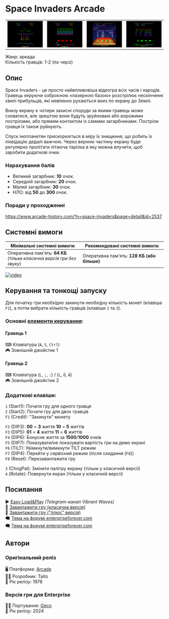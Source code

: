 # Space Invaders Arcade

| | | | |
| --- | --- | --- | --- |
|![screen1](screenshots/scrn_spaceinvaders-arcade_1.png)|![screen2](screenshots/scrn_spaceinvaders-arcade_2.png)|![screen3](screenshots/scrn_spaceinvaders-arcade_3.png)|![screen4](screenshots/scrn_spaceinvaders-arcade_4.png)|

Жанр: аркада  
Кількість гравців: 1-2 (по черзі)

## Опис

Space Invaders - це просто найвпливовіша відеогра всіх часів і народів. Гравець керуючи озброєною «лазерною базою» розстрілює нескінченні хвилі прибульців, які невпинно рухаються вниз по екрану до Землі.

Внизу екрану є чотири захисні споруди за якими гравець може сховатися, але зрештою вони будуть зруйновані або ворожими пострілами, або прямим контактом із самими загарбниками. Постріли гравця їх також руйнують.

Спуск інопланетян прискорюється в міру їх знищення, що робить їх ліквідацію дедалі важчою. Через верхню частину екрану буде регулярно пролітати літаюча тарілка в яку можна влучити, щоб заробити додаткові очки.

### Нарахування балів

- Великий загарбник: **10** очок.
- Середній загарбник: **20** очок.
- Малий загарбник: **30** очок.
- НЛО: від **50** до **300** очок.

### Поради у проходженні

https://www.arcade-history.com/?n=space-invaders&page=detail&id=2537

## Системні вимоги

| Мінімальні системні вимоги:            | Рекомендовані системні вимоги:              |
| -------------------------------------- | ------------------------------------------- |
| Оперативна пам'ять: **64 КБ**</br>*(тільки класична версія гри без звуку)*          | Оперативна пам'ять: **128 КБ (або більше)** |

[![video](https://img.youtube.com/vi/lvxaPFWGzEE/0.jpg)](https://www.youtube.com/watch?v=lvxaPFWGzEE)

## Керування та тонкощі запуску

Для початку гри необхідно закинути необхідну кількість монет (клавіша `F1`), а потім вибрати кількість гравців (клавіши `1` та `2`).

### Основні [елементи керування](../controllers.md):
#### Гравець 1
⌨ Клавіатура (`A`, `S`, `Ctrl`)  
🎮 Зовнішній джойстик 1
#### Гравець 2
⌨ Клавіатура (`L`, `;`, `:`) / (`L`, `Ö`, `Ä`)  
🎮 Зовнішній джойстик 2

### Додаткові клавіши:
`1` (Start1): Почати гру для одного гравця  
`2` (Start2): Почати гру для двох гравців  
`F1` (Credit): "Закинути" монету  

`F2` (DIP3): **00** = **3** життя  **10** = **5** життів  
`F3` (DIP5): **01** = **4** життя  **11** = **6** життів  
`F4` (DIP6): Бонусне життя за **1500**/**1000** очків  
`F5` (DIP7): Показувати/не показувати вартість гри на демо екрані  
`F6` (TILT): Увімкнути/вимкнути TILT режим  
`F7` (DIP4): Перейти у сервісний режим (після скидання (`F8`))  
`F8` (Reset): Перезавантажити гру  

`3` (ChngPal): Змінити палітру екрану (тільки у класичній версії)  
`4` (Rotate): Повернути екран (тільки у класичній версії)


## Посилання

▶ [Easy Load&Play](https://t.me/EP128k_Load_n_Play/753) *(Telegram-канал Vibrant Waves)*  
💾 [Завантажити гру (класична версія)](http://www.ep128.hu/Ep_Games/Prg/Space_Invaders_Arcade.rar)  
💾 [Завантажити гру ("плюс" версія)](http://www.ep128.hu/Ep_Games/Prg/Space_Invaders_Plus.rar)  
🗨 [Тема на форумі enterpriseforever.com](https://enterpriseforever.com/konvertalas/space-invaders-arcade-version/)  
🗨 [Тема на форумі enterpriseforever.com](https://enterpriseforever.com/konvertalas/space-invaders-arcade-version-2285/)  

## Автори
### Оригінальний реліз
🖥 Платформа: [Arcade](https://www.arcade-history.com/?n=space-invaders&page=detail&id=2537)  
👨‍💻 Розробник: Taito  
📅 Рік релізу: 1978  

### Версія гри для Enterprise
👨‍💻 Портування: [Geco](../../community/geco.md)  
📅 Рік релізу: 2024